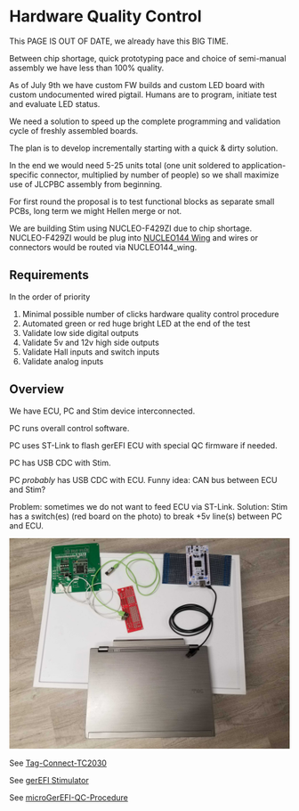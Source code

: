 # Hardware Quality Control

This PAGE IS OUT OF DATE, we already have this BIG TIME.

Between chip shortage, quick prototyping pace and choice of semi-manual assembly we have less than 100% quality.

As of July 9th we have custom FW builds and custom LED board with custom undocumented wired pigtail. Humans are to program, initiate test and evaluate LED status.

We need a solution to speed up the complete programming and validation cycle of freshly assembled boards.

The plan is to develop incrementally starting with a quick & dirty solution.

In the end we would need 5-25 units total (one unit soldered to application-specific connector, multiplied by number of people) so we shall maximize use of JLCPBC assembly from beginning.

For first round the proposal is to test functional blocks as separate small PCBs, long term we might Hellen merge or not.

We are building Stim using NUCLEO-F429ZI due to chip shortage. NUCLEO-F429ZI would be plug into [NUCLEO144 Wing](https://github.com/gerefi/hw_modular/tree/master/NUCLEO144_wing) and wires or connectors would be routed via NUCLEO144_wing.

## Requirements

In the order of priority

1. Minimal possible number of clicks hardware quality control procedure
1. Automated green or red huge bright LED at the end of the test
1. Validate low side digital outputs
1. Validate 5v and 12v high side outputs
1. Validate Hall inputs and switch inputs
1. Validate analog inputs

## Overview

We have ECU, PC and Stim device interconnected.

PC runs overall control software.

PC uses ST-Link to flash gerEFI ECU with special QC firmware if needed.

PC has USB CDC with Stim.

PC _probably_ has USB CDC with ECU. Funny idea: CAN bus between ECU and Stim?

Problem: sometimes we do not want to feed ECU via ST-Link. Solution: Stim has a switch(es) (red board on the photo) to break +5v line(s) between PC and ECU.

![x](Hardware/hw-qc-overview.jpg)

See [Tag-Connect-TC2030](Tag-Connect-TC2030)

See [gerEFI Stimulator](https://github.com/gerefi/stim)

See [microGerEFI-QC-Procedure](microGerEFI-QC-Procedure)
